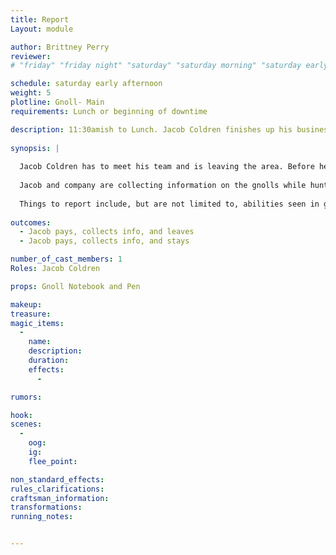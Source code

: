 ```yaml
---
title: Report 
Layout: module

author: Brittney Perry
reviewer: 
# "friday" "friday night" "saturday" "saturday morning" "saturday early afternoon" "saturday early evening" "saturday night" "reaction" "tavern setup" "townsfolk" "randoms"

schedule: saturday early afternoon
weight: 5
plotline: Gnoll- Main
requirements: Lunch or beginning of downtime

description: 11:30amish to Lunch. Jacob Coldren finishes up his business in town, collects his data, sets up an after lunch hunt, and then leaves.
 
synopsis: | 
  
  Jacob Coldren has to meet his team and is leaving the area. Before he does, however, he makes sure that he pays and finishes up anything from the morning excitement. He talks to the adventurers about taking them hunting for real after he his done making his rounds. Not everyone needs to go if they don't want to hunt, as Ehrendil Gredove will be coming back to help make a crafting item for those that stay behind. He says he will get those that go the teeth to make a necklace like his and his comrades. The supplies are already in the gathering hall. Alternately, Jacob can stay though lunch and take the adventurers out from there.
 
  Jacob and company are collecting information on the gnolls while hunting them, to make hunting them easier for everyone. Jacob will ask and collect any information the adventurers wish to give, add his own observations if he wishes, and then leaves. Before he leaves, Jacob will remind the adventurers that the research guild might pay for any research before he leaves.
  
  Things to report include, but are not limited to, abilities seen in gnolls, habits, quirks, language or vocalizations, number of injuries, number of dead, and number of gnoll that attacked, etc.
  
outcomes: 
  - Jacob pays, collects info, and leaves
  - Jacob pays, collects info, and stays

number_of_cast_members: 1 
Roles: Jacob Coldren

props: Gnoll Notebook and Pen 

makeup: 
treasure: 
magic_items:
  - 
    name: 
    description:  
    duration: 
    effects: 
      - 

rumors: 

hook: 
scenes: 
  - 
    oog: 
    ig: 
    flee_point: 

non_standard_effects: 
rules_clarifications: 
craftsman_information: 
transformations: 
running_notes: 


---
```

